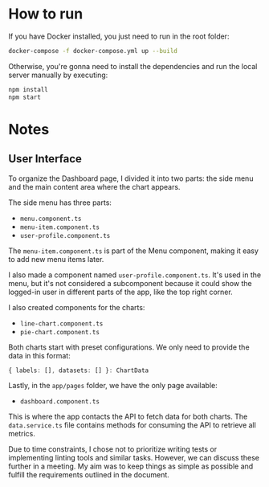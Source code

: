 # How to run

If you have Docker installed, you just need to run in the root folder:

```bash
docker-compose -f docker-compose.yml up --build
```
Otherwise, you're gonna need to install the dependencies and run the local server manually by executing:

```bash
npm install
npm start
```

# Notes

## User Interface

To organize the Dashboard page, I divided it into two parts: the side menu and the main content area where the chart appears.

The side menu has three parts:

- `menu.component.ts`
- `menu-item.component.ts`
- `user-profile.component.ts`

The `menu-item.component.ts` is part of the Menu component, making it easy to add new menu items later.

I also made a component named `user-profile.component.ts`. It's used in the menu, but it's not considered a subcomponent because it could show the logged-in user in different parts of the app, like the top right corner.

I also created components for the charts:

- `line-chart.component.ts`
- `pie-chart.component.ts`

Both charts start with preset configurations. We only need to provide the data in this format:

```ts
{ labels: [], datasets: [] }: ChartData
```

Lastly, in the `app/pages` folder, we have the only page available:

- `dashboard.component.ts`

This is where the app contacts the API to fetch data for both charts. The `data.service.ts` file contains methods for consuming the API to retrieve all metrics.

Due to time constraints, I chose not to prioritize writing tests or implementing linting tools and similar tasks. However, we can discuss these further in a meeting. My aim was to keep things as simple as possible and fulfill the requirements outlined in the document.
